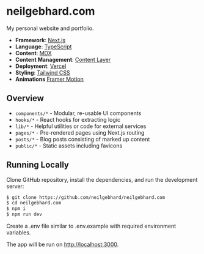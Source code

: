 # neilgebhard.com

My personal website and portfolio.

- **Framework**: [Next.js](https://nextjs.org/)
- **Language**: [TypeScript](https://www.typescriptlang.org/)
- **Content**: [MDX](https://github.com/mdx-js/mdx)
- **Content Management**: [Content Layer](https://github.com/contentlayerdev/contentlayer)
- **Deployment**: [Vercel](https://vercel.com)
- **Styling**: [Tailwind CSS](https://tailwindcss.com/)
- **Animations** [Framer Motion](https://www.framer.com/motion/)

## Overview

- `components/*` - Modular, re-usable UI components
- `hooks/*` - React hooks for extracting logic
- `lib/*` - Helpful utilities or code for external services
- `pages/*` - Pre-rendered pages using Next.js routing
- `posts/*` - Blog posts consisting of marked up content
- `public/*` - Static assets including favicons

## Running Locally

Clone GitHub repository, install the dependencies, and run the development server:

```bash
$ git clone https://github.com/neilgebhard/neilgebhard.com
$ cd neilgebhard.com
$ npm i
$ npm run dev
```

Create a .env file similar to .env.example with required environment variables.

The app will be run on [http://localhost:3000](http://localhost:3000).

